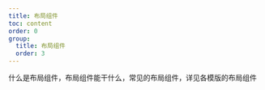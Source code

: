 ```yaml
---
title: 布局组件
toc: content
order: 0
group:
  title: 布局组件
  order: 3
---
```


什么是布局组件，布局组件能干什么，常见的布局组件，详见各模版的布局组件

